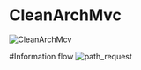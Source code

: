 # CleanArchMvc
![CleanArchMcv](https://github.com/edvansanchoo/CleanArchMvc/assets/50898031/cf6f4aa6-a64e-4cb3-8449-9bd6bdf993fb)

#Information flow
![path_request](https://github.com/edvansanchoo/CleanArchMvc/assets/50898031/13260df4-be8d-46fe-915e-a8ceda29141d)
